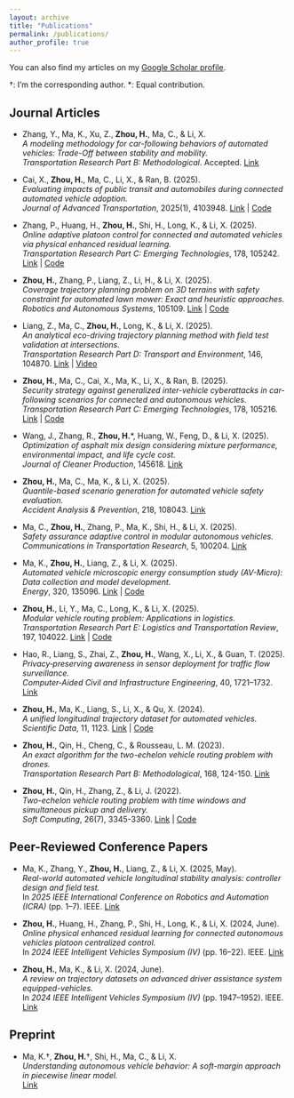 ```yaml
---
layout: archive
title: "Publications"
permalink: /publications/
author_profile: true
---
```


You can also find my articles on my [Google Scholar profile](https://scholar.google.com/citations?user=JEih5loAAAAJ&hl=en).

†: I’m the corresponding author. *: Equal contribution.

## Journal Articles

- Zhang, Y., Ma, K., Xu, Z., **Zhou, H.**, Ma, C., & Li, X.  
  *A modeling methodology for car-following behaviors of automated vehicles: Trade-Off between stability and mobility.*  
  *Transportation Research Part B: Methodological*. Accepted. [Link](https://papers.ssrn.com/sol3/papers.cfm?abstract_id=4866270)

- Cai, X., **Zhou, H.**, Ma, C., Li, X., & Ran, B. (2025).  
  *Evaluating impacts of public transit and automobiles during connected automated vehicle adoption.*  
  *Journal of Advanced Transportation*, 2025(1), 4103948. [Link](https://doi.org/10.1155/atr/4103948) | [Code](https://github.com/zll-hust/AV-VISSIM)

- Zhang, P., Huang, H., **Zhou, H.**, Shi, H., Long, K., & Li, X. (2025).  
  *Online adaptive platoon control for connected and automated vehicles via physical enhanced residual learning.*  
  *Transportation Research Part C: Emerging Technologies*, 178, 105242. [Link](https://doi.org/10.1016/j.trc.2025.105242) | [Code](https://github.com/CATS-Lab/AV-Control-PERL_Platooning)

- **Zhou, H.**, Zhang, P., Liang, Z., Li, H., & Li, X. (2025).  
  *Coverage trajectory planning problem on 3D terrains with safety constraint for automated lawn mower: Exact and heuristic approaches.*  
  *Robotics and Autonomous Systems*, 105109. [Link](https://doi.org/10.1016/j.robot.2025.105109) | [Code](https://github.com/CATS-Lab/Mower-CTPP-3D)

- Liang, Z., Ma, C., **Zhou, H.**, Long, K., & Li, X. (2025).  
  *An analytical eco-driving trajectory planning method with field test validation at intersections.*  
  *Transportation Research Part D: Transport and Environment*, 146, 104870. [Link](https://doi.org/10.1016/j.trd.2025.104870) | [Video](https://youtu.be/IgchcTqqOIA)

- **Zhou, H.**, Ma, C., Cai, X., Ma, K., Li, X., & Ran, B. (2025).  
  *Security strategy against generalized inter-vehicle cyberattacks in car-following scenarios for connected and autonomous vehicles.*  
  *Transportation Research Part C: Emerging Technologies*, 178, 105216. [Link](https://doi.org/10.1016/j.trc.2025.105216) | [Code](https://github.com/CATS-Lab/Cybersecurity)

- Wang, J., Zhang, R., **Zhou, H.***, Huang, W., Feng, D., & Li, X. (2025).  
  *Optimization of asphalt mix design considering mixture performance, environmental impact, and life cycle cost.*  
  *Journal of Cleaner Production*, 145618. [Link](https://doi.org/10.1016/j.jclepro.2025.145618)

- **Zhou, H.**, Ma, C., Ma, K., & Li, X. (2025).  
  *Quantile-based scenario generation for automated vehicle safety evaluation.*  
  *Accident Analysis & Prevention*, 218, 108043. [Link](https://www.sciencedirect.com/science/article/pii/S0001457525001290)

- Ma, C., **Zhou, H.**, Zhang, P., Ma, K., Shi, H., & Li, X. (2025).  
  *Safety assurance adaptive control in modular autonomous vehicles.*  
  *Communications in Transportation Research*, 5, 100204. [Link](https://doi.org/10.1016/j.commtr.2025.100204)

- Ma, K., **Zhou, H.**, Liang, Z., & Li, X. (2025).  
  *Automated vehicle microscopic energy consumption study (AV-Micro): Data collection and model development.*  
  *Energy*, 320, 135096. [Link](https://doi.org/10.1016/j.energy.2025.135096) | [Code](https://github.com/MarkMaaaaa/AV_Energy_Analysis)

- **Zhou, H.**, Li, Y., Ma, C., Long, K., & Li, X. (2025).  
  *Modular vehicle routing problem: Applications in logistics.*  
  *Transportation Research Part E: Logistics and Transportation Review*, 197, 104022. [Link](https://doi.org/10.1016/j.tre.2025.104022) | [Code](https://github.com/CATS-Lab/MVRP)

- Hao, R., Liang, S., Zhai, Z., **Zhou, H.**, Wang, X., Li, X., & Guan, T. (2025).  
  *Privacy‐preserving awareness in sensor deployment for traffic flow surveillance.*  
  *Computer‐Aided Civil and Infrastructure Engineering*, 40, 1721–1732. [Link](https://doi.org/10.1111/mice.13418)

- **Zhou, H.**, Ma, K., Liang, S., Li, X., & Qu, X. (2024).  
  *A unified longitudinal trajectory dataset for automated vehicles.*  
  *Scientific Data*, 11, 1123. [Link](https://doi.org/10.1038/s41597-024-03795-y) | [Code](https://github.com/CATS-Lab/Filed-Experiment-Data-ULTra-AV)

- **Zhou, H.**, Qin, H., Cheng, C., & Rousseau, L. M. (2023).  
  *An exact algorithm for the two-echelon vehicle routing problem with drones.*  
  *Transportation Research Part B: Methodological*, 168, 124-150. [Link](https://doi.org/10.1016/j.trb.2023.01.002)

- **Zhou, H.**, Qin, H., Zhang, Z., & Li, J. (2022).  
  *Two-echelon vehicle routing problem with time windows and simultaneous pickup and delivery.*  
  *Soft Computing*, 26(7), 3345-3360. [Link](https://doi.org/10.1007/s00500-021-06712-2) | [Code](https://github.com/zll-hust/2E-VRPTWSPD)

## Peer-Reviewed Conference Papers

- Ma, K., Zhang, Y., **Zhou, H.**, Liang, Z., & Li, X. (2025, May).  
  *Real-world automated vehicle longitudinal stability analysis: controller design and field test.*  
  In *2025 IEEE International Conference on Robotics and Automation (ICRA)* (pp. 1–7). IEEE. [Link](https://ieeexplore.ieee.org/document/11127447)

- **Zhou, H.**, Huang, H., Zhang, P., Shi, H., Long, K., & Li, X. (2024, June).  
  *Online physical enhanced residual learning for connected autonomous vehicles platoon centralized control.*  
  In *2024 IEEE Intelligent Vehicles Symposium (IV)* (pp. 16–22). IEEE. [Link](https://ieeexplore.ieee.org/document/10588534)

- **Zhou, H.**, Ma, K., & Li, X. (2024, June).  
  *A review on trajectory datasets on advanced driver assistance system equipped-vehicles.*  
  In *2024 IEEE Intelligent Vehicles Symposium (IV)* (pp. 1947–1952). IEEE. [Link](https://ieeexplore.ieee.org/document/10588821)


## Preprint

- Ma, K.†, **Zhou, H.**†, Shi, H., Ma, C., & Li, X.  
  *Understanding autonomous vehicle behavior: A soft-margin approach in piecewise linear model.*  
  [Link](https://papers.ssrn.com/sol3/papers.cfm?abstract_id=4933248)